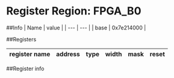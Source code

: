 # Register Region: FPGA_B0


##Info
| Name | value |
| --- | --- |
| base | 0x7e214000 |

##Registers

| register name | address | type | width | mask | reset |
| --- | --- | --- | --- | --- | --- |

##Register info

